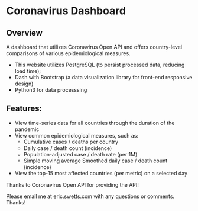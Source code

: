 # Coronavirus Dashboard

## Overview
 A dashboard that utilizes Coronavirus Open API and offers country-level comparisons of various epidemiological measures. 
* This website utilizes PostgreSQL (to persist processed data, reducing load time);
* Dash with Bootstrap (a data visualization library for front-end responsive design)
* Python3 for data processsing

## Features:
* View time-series data for all countries through the duration of the pandemic
* View common epidemiological measures, such as:
  * Cumulative cases / deaths per country
  * Daily case / death count (incidence)
  * Population-adjusted case / death rate (per 1M)
  * Simple moving average Smoothed daily case / death count (incidence)
* View the top-15 most affected countries (per metric) on a selected day

Thanks to Coronavirus Open API for providing the API!

Please email me at eric.swetts.com with any questions or comments. Thanks!
